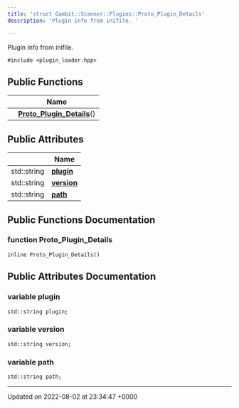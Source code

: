 ```yaml
---
title: 'struct Gambit::Scanner::Plugins::Proto_Plugin_Details'
description: 'Plugin info from inifile. '

---
```









Plugin info from inifile. 


`#include <plugin_loader.hpp>`

## Public Functions

|                | Name           |
| -------------- | -------------- |
| | **[Proto_Plugin_Details](/documentation/code/colliderbit_development/classes/structgambit_1_1scanner_1_1plugins_1_1proto__plugin__details/#function-proto-plugin-details)**() |

## Public Attributes

|                | Name           |
| -------------- | -------------- |
| std::string | **[plugin](/documentation/code/colliderbit_development/classes/structgambit_1_1scanner_1_1plugins_1_1proto__plugin__details/#variable-plugin)**  |
| std::string | **[version](/documentation/code/colliderbit_development/classes/structgambit_1_1scanner_1_1plugins_1_1proto__plugin__details/#variable-version)**  |
| std::string | **[path](/documentation/code/colliderbit_development/classes/structgambit_1_1scanner_1_1plugins_1_1proto__plugin__details/#variable-path)**  |

## Public Functions Documentation

### function Proto_Plugin_Details

```
inline Proto_Plugin_Details()
```


## Public Attributes Documentation

### variable plugin

```
std::string plugin;
```


### variable version

```
std::string version;
```


### variable path

```
std::string path;
```


-------------------------------

Updated on 2022-08-02 at 23:34:47 +0000